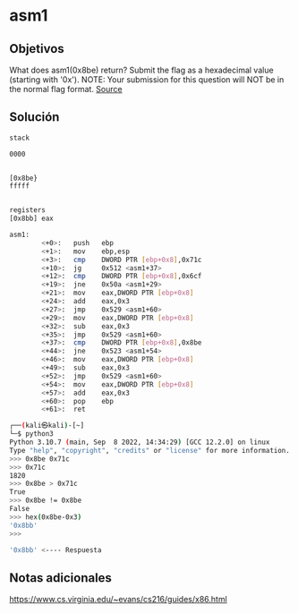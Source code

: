 # asm1

## Objetivos
What does asm1(0x8be) return? Submit the flag as a hexadecimal value (starting with '0x'). NOTE: Your submission for this question will NOT be in the normal flag format. [Source](https://jupiter.challenges.picoctf.org/static/66c927e32f3d7be7a62d13a7c2250943/test.S)


## Solución 
```bash
stack

0000


[0x8be}
fffff


registers
[0x8bb] eax

asm1:
        <+0>:   push   ebp
        <+1>:   mov    ebp,esp
        <+3>:   cmp    DWORD PTR [ebp+0x8],0x71c
        <+10>:  jg     0x512 <asm1+37>
        <+12>:  cmp    DWORD PTR [ebp+0x8],0x6cf
        <+19>:  jne    0x50a <asm1+29>
        <+21>:  mov    eax,DWORD PTR [ebp+0x8]
        <+24>:  add    eax,0x3
        <+27>:  jmp    0x529 <asm1+60>
        <+29>:  mov    eax,DWORD PTR [ebp+0x8]
        <+32>:  sub    eax,0x3
        <+35>:  jmp    0x529 <asm1+60>
        <+37>:  cmp    DWORD PTR [ebp+0x8],0x8be
        <+44>:  jne    0x523 <asm1+54>
        <+46>:  mov    eax,DWORD PTR [ebp+0x8]
        <+49>:  sub    eax,0x3
        <+52>:  jmp    0x529 <asm1+60>
        <+54>:  mov    eax,DWORD PTR [ebp+0x8]
        <+57>:  add    eax,0x3
        <+60>:  pop    ebp
        <+61>:  ret    


```

```bash
┌──(kali㉿kali)-[~]
└─$ python3
Python 3.10.7 (main, Sep  8 2022, 14:34:29) [GCC 12.2.0] on linux
Type "help", "copyright", "credits" or "license" for more information.
>>> 0x8be 0x71c
>>> 0x71c
1820
>>> 0x8be > 0x71c
True
>>> 0x8be != 0x8be 
False
>>> hex(0x8be-0x3)
'0x8bb'
>>> 

'0x8bb' <---- Respuesta
```
## Notas adicionales 
https://www.cs.virginia.edu/~evans/cs216/guides/x86.html